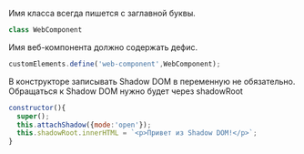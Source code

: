 Имя класса всегда пишется с заглавной буквы.
```javascript
class WebComponent
```

Имя веб-компонента должно содержать дефис.
```javascript
customElements.define('web-component',WebComponent);
```

В конструкторе записывать Shadow DOM в переменную не обязательно.\
Обращаться к Shadow DOM нужно будет через shadowRoot
```javascript
constructor(){
  super();
  this.attachShadow({mode:'open'});
  this.shadowRoot.innerHTML = `<p>Привет из Shadow DOM!</p>`;
}
```